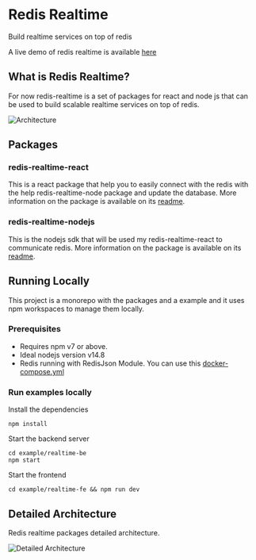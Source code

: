 # Redis Realtime
Build realtime services on top of redis

A live demo of redis realtime is available [here](https://redis-realtime-demo.herokuapp.com/)

## What is Redis Realtime?
For now redis-realtime is a set of packages for react and node js that can be used to build scalable realtime services on top of redis. 

![Architecture](./images/architecture.png)

## Packages
### redis-realtime-react
This is a react package that help you to easily connect with the redis with the help redis-realtime-node package and update the database. More information on the package is available on its [readme](./packages/redis-realtime-react/README.md).


### redis-realtime-nodejs
This is the nodejs sdk that will be used my redis-realtime-react to communicate redis. More information on the package is available on its [readme](./packages/redis-realtime-node/README.md).

## Running Locally
This project is a monorepo with the packages and a example and it uses npm workspaces to manage them locally.

### Prerequisites
- Requires npm v7 or above.
- Ideal nodejs version v14.8
- Redis running with RedisJson Module. You can use this [docker-compose.yml](./examples/realtime-be/docker-compose.yml)

### Run examples locally
Install the dependencies
```
npm install
```

Start the backend server
```
cd example/realtime-be 
npm start
```

Start the frontend
```
cd example/realtime-fe && npm run dev
```

## Detailed Architecture
Redis realtime packages detailed architecture.

![Detailed Architecture](./images/detailedArchitecture.png)
